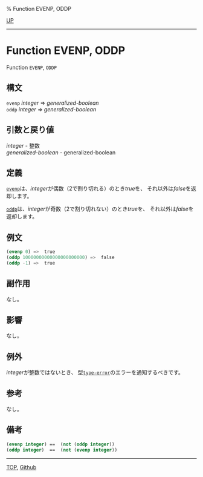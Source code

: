 % Function EVENP, ODDP

[UP](12.2.html)  

---

# Function **EVENP, ODDP**


Function `EVENP`, `ODDP`


## 構文

`evenp` *integer* => *generalized-boolean*  
`oddp` *integer* => *generalized-boolean*


## 引数と戻り値

*integer* - 整数  
*generalized-boolean* - generalized-boolean


## 定義

[`evenp`](12.2.evenp.html)は、*integer*が偶数（2で割り切れる）のとき*true*を、
それ以外は*false*を返却します。

[`oddp`](12.2.evenp.html)は、*integer*が奇数（2で割り切れない）のとき*true*を、
それ以外は*false*を返却します。


## 例文

```lisp
(evenp 0) =>  true
(oddp 10000000000000000000000) =>  false
(oddp -1) =>  true
```


## 副作用

なし。


## 影響

なし。


## 例外

*integer*が整数ではないとき、
型[`type-error`](4.4.type-error.html)のエラーを通知するべきです。


## 参考

なし。


## 備考

```lisp
(evenp integer) ==  (not (oddp integer))
(oddp integer)  ==  (not (evenp integer))
```


---
[TOP](index.html),  [Github](https://github.com/nptcl/npt-japanese)


